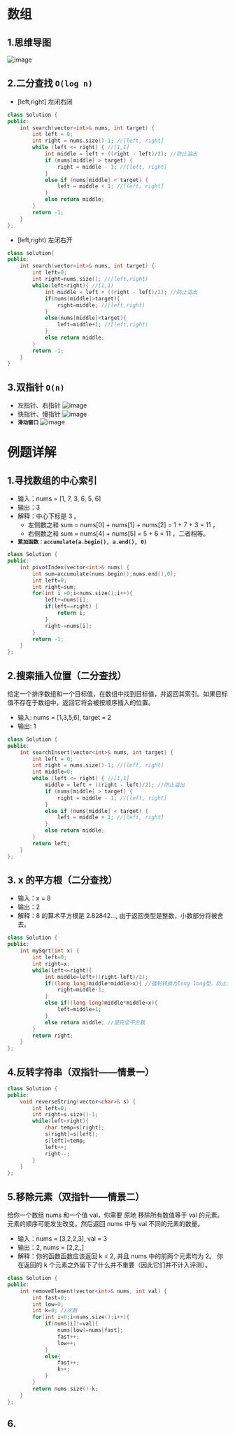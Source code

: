 # 数组
## 1.思维导图
![image](https://github.com/user-attachments/assets/0cb9d57d-f6e5-4836-b5c6-6f42780026ac)
## 2.二分查找 **`O(log n)`**
- [left,right] 左闭右闭
```cpp
class Solution {
public:
    int search(vector<int>& nums, int target) {
        int left = 0;
        int right = nums.size()-1; //[left, right]
        while (left <= right) { //[1,1]
            int middle = left + ((right - left)/2); //防止溢出
            if (nums[middle] > target) {
                right = middle - 1; //[left, right]
            } 
            else if (nums[middle] < target) {
                left = middle + 1; //[left, right]
            } 
            else return middle;
        }
        return -1;
    }
}; 
```
- [left,right) 左闭右开
```cpp
class solution{
public:
    int search(vector<int>& nums, int target) {
        int left=0;
        int right=nums.size(); //[left,right)
        while(left<right){ //[1,1)
            int middle = left + ((right - left)/2); //防止溢出
            if(nums[middle]>target){
                right=middle; //[left,right)
            }
            else(nums[middle]<target){ 
                left=middle+1; //[left,right)
            }
            else return middle;
        }
        return -1;
    }
}
```
## 3.双指针 **`O(n)`**
- 左指针、右指针
![image](https://github.com/user-attachments/assets/895ebb28-786c-4507-97d1-ab5625bc3f8a)
- 快指针、慢指针
![image](https://github.com/user-attachments/assets/c96083d3-80a0-4851-a12f-52aee2e4494d)
- **`滑动窗口`**
![image](https://github.com/user-attachments/assets/d245e6e4-b94b-4395-868a-870f94d05b47)
# 例题详解
## 1.寻找数组的中心索引
- 输入：nums = [1, 7, 3, 6, 5, 6]
- 输出：3
- 解释：中心下标是 3 。
  - 左侧数之和 sum = nums[0] + nums[1] + nums[2] = 1 + 7 + 3 = 11 ，
  - 右侧数之和 sum = nums[4] + nums[5] = 5 + 6 = 11 ，二者相等。
- **`累加函数：accumulate(a.begin(), a.end(), 0) `**
```cpp
class Solution {
public:
    int pivotIndex(vector<int>& nums) {
        int sum=accumulate(nums.begin(),nums.end(),0);
        int left=0;
        int right=sum;
        for(int i =0;i<nums.size();i++){
            left+=nums[i];
            if(left==right) {
                return i;
            }
            right-=nums[i];
        }
        return -1;
    }
};
```
## 2.搜索插入位置（二分查找）
给定一个排序数组和一个目标值，在数组中找到目标值，并返回其索引。如果目标值不存在于数组中，返回它将会被按顺序插入的位置。
- 输入: nums = [1,3,5,6], target = 2
- 输出: 1
```cpp
class Solution {
public:
    int searchInsert(vector<int>& nums, int target) {
        int left = 0;
        int right = nums.size()-1; //[left, right]
        int middle=0;
        while (left <= right) { //[1,1]
            middle = left + ((right - left)/2); //防止溢出
            if (nums[middle] > target) {
                right = middle - 1; //[left, right]
            } 
            else if (nums[middle] < target) {
                left = middle + 1; //[left, right]
            } 
            else return middle;
        }
        return left;
    }
};
```
## 3. x 的平方根（二分查找）
- 输入：x = 8
- 输出：2
- 解释：8 的算术平方根是 2.82842..., 由于返回类型是整数，小数部分将被舍去。
```cpp
class Solution {
public:
    int mySqrt(int x) {
        int left=0;
        int right=x;
        while(left<=right){
            int middle=left+((right-left)/2);
            if((long long)middle*middle>x){ //强制转换为long long型，防止溢出
                right=middle-1;
            }
            else if((long long)middle*middle<x){
                left=middle+1;
            }
            else return middle; //是完全平方数
        }
        return right;
    }
};
```
## 4.反转字符串（双指针——情景一）
```cpp
class Solution {
public:
    void reverseString(vector<char>& s) {
        int left=0;
        int right=s.size()-1;
        while(left<right){
            char temp=s[right];
            s[right]=s[left];
            s[left]=temp;
            left++;
            right--;
        }
    }
};
```
## 5.移除元素（双指针——情景二）
给你一个数组 nums 和一个值 val，你需要 原地 移除所有数值等于 val 的元素。元素的顺序可能发生改变。然后返回 nums 中与 val 不同的元素的数量。
- 输入：nums = [3,2,2,3], val = 3
- 输出：2, nums = [2,2,_,_]
- 解释：你的函数函数应该返回 k = 2, 并且 nums 中的前两个元素均为 2。 你在返回的 k 个元素之外留下了什么并不重要（因此它们并不计入评测）。
```cpp
class Solution {
public:
    int removeElement(vector<int>& nums, int val) {
        int fast=0;
        int low=0;
        int k=0; //次数
        for(int i=0;i<nums.size();i++){
            if(nums[i]!=val){
                nums[low]=nums[fast];
                fast++;
                low++;
            }
            else{
                fast++;
                k++;
            }
        }
        return nums.size()-k;
    }
};
```
## 6.
